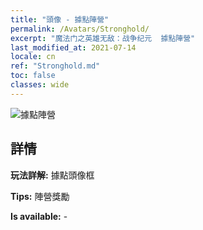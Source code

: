 ```yaml
---
title: "頭像 - 據點陣營"
permalink: /Avatars/Stronghold/
excerpt: "魔法门之英雄无敌：战争纪元  據點陣營"
last_modified_at: 2021-07-14
locale: cn
ref: "Stronghold.md"
toc: false
classes: wide
---
```

 ![據點陣營](/images/a/avatarFrame_4.png)

## 詳情

 **玩法詳解:** 據點頭像框 

 **Tips:** 陣營獎勵 

 **Is available:**  - 

